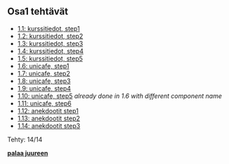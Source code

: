 ## Osa1 tehtävät

- [1.1: kurssitiedot, step1](kurssitiedot)
- [1.2: kurssitiedot, step2](kurssitiedot)
- [1.3: kurssitiedot, step3](kurssitiedot)
- [1.4: kurssitiedot, step4](kurssitiedot)
- [1.5: kurssitiedot, step5](kurssitiedot)
- [1.6: unicafe, step1](unicafe)
- [1.7: unicafe, step2](unicafe)
- [1.8: unicafe, step3](unicafe)
- [1.9: unicafe, step4](unicafe)
- [1.10: unicafe, step5](unicafe) *already done in 1.6 with different component name*
- [1.11: unicafe, step6](unicafe)
- [1.12: anekdootit step1](anekdootit)
- [1.13: anekdootit step2](anekdootit)
- [1.14: anekdootit step3](anekdootit)

Tehty: 14/14

**[palaa juureen](../README.md)**
